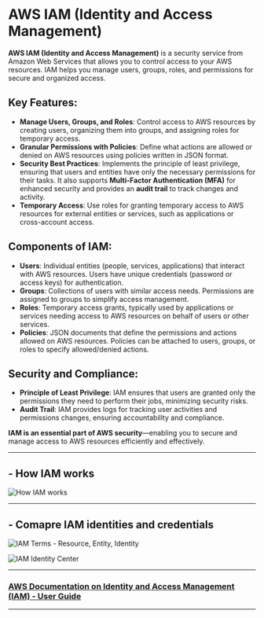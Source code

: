 # AWS IAM (Identity and Access Management)

**AWS IAM (Identity and Access Management)** is a security service from Amazon Web Services that allows you to control access to your AWS resources. IAM helps you manage users, groups, roles, and permissions for secure and organized access.

## Key Features:

- **Manage Users, Groups, and Roles**: Control access to AWS resources by creating users, organizing them into groups, and assigning roles for temporary access.
- **Granular Permissions with Policies**: Define what actions are allowed or denied on AWS resources using policies written in JSON format.
- **Security Best Practices**: Implements the principle of least privilege, ensuring that users and entities have only the necessary permissions for their tasks. It also supports **Multi-Factor Authentication (MFA)** for enhanced security and provides an **audit trail** to track changes and activity.
- **Temporary Access**: Use roles for granting temporary access to AWS resources for external entities or services, such as applications or cross-account access.

## Components of IAM:

- **Users**: Individual entities (people, services, applications) that interact with AWS resources. Users have unique credentials (password or access keys) for authentication.
- **Groups**: Collections of users with similar access needs. Permissions are assigned to groups to simplify access management.
- **Roles**: Temporary access grants, typically used by applications or services needing access to AWS resources on behalf of users or other services.
- **Policies**: JSON documents that define the permissions and actions allowed on AWS resources. Policies can be attached to users, groups, or roles to specify allowed/denied actions.

## Security and Compliance:

- **Principle of Least Privilege**: IAM ensures that users are granted only the permissions they need to perform their jobs, minimizing security risks.
- **Audit Trail**: IAM provides logs for tracking user activities and permissions changes, ensuring accountability and compliance.

**IAM is an essential part of AWS security**—enabling you to secure and manage access to AWS resources efficiently and effectively.

---

## - How IAM works

![How IAM works](https://github.com/user-attachments/assets/d883bf2c-7a24-48e4-8da2-b88c848863a2)

--- 

## - Comapre IAM identities and credentials 

![IAM Terms - Resource, Entity, Identity](https://github.com/user-attachments/assets/ff66f8ba-3f98-4464-ba70-cef992def1eb)


![IAM Identity Center](https://github.com/user-attachments/assets/c404dc36-409a-424e-84a1-cef5610a6657)

---

### [AWS Documentation on Identity and Access Management (IAM) - User Guide](https://docs.aws.amazon.com/IAM/latest/UserGuide/introduction.html)

---
